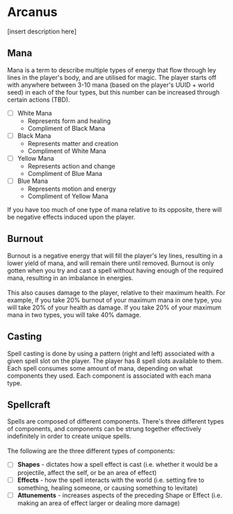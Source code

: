 # Arcanus
\[insert description here\]

## Mana
Mana is a term to describe multiple types of energy that flow through ley lines in the player's body, and are utilised for magic. The player starts off with anywhere between 3-10 mana (based on the player's UUID + world seed) in each of the four types, but this number can be increased through certain actions (TBD).
- [ ] White Mana
  - Represents form and healing
  - Compliment of Black Mana
- [ ] Black Mana
  - Represents matter and creation
  - Compliment of White Mana
- [ ] Yellow Mana
  - Represents action and change
  - Compliment of Blue Mana
- [ ] Blue Mana
  - Represents motion and energy 
  - Compliment of Yellow Mana

If you have too much of one type of mana relative to its opposite, there will be negative effects induced upon the player.

## Burnout
Burnout is a negative energy that will fill the player's ley lines, resulting in a lower yield of mana, and will remain there until removed. Burnout is only gotten when you try and cast a spell without having enough of the required mana, resulting in an imbalance in energies.
<br><br>
This also causes damage to the player, relative to their maximum health. For example, if you take 20% burnout of your maximum mana in one type, you will take 20% of your health as damage. If you take 20% of your maximum mana in two types, you will take 40% damage.

## Casting
Spell casting is done by using a pattern (right and left) associated with a given spell slot on the player. The player has 8 spell slots available to them. Each spell consumes some amount of mana, depending on what components they used. Each component is associated with each mana type.

## Spellcraft
Spells are composed of different components. There's three different types of components, and components can be strung together effectively indefinitely in order to create unique spells.
<br><br>
The following are the three different types of components:
- [ ] **Shapes** - dictates how a spell effect is cast (i.e. whether it would be a projectile, affect the self, or be an area of effect)
- [ ] **Effects** - how the spell interacts with the world (i.e. setting fire to something, healing someone, or causing something to levitate)
- [ ] **Attunements** - increases aspects of the preceding Shape or Effect (i.e. making an area of effect larger or dealing more damage)
